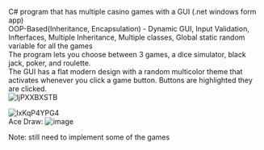 C# program that has multiple casino games with a GUI (.net windows form app)  
OOP-Based(Inheritance, Encapsulation) - Dynamic GUI, Input Validation, Infterfaces, Multiple Inheritance, Multiple classes, Global static random variable for all the games  
The program lets you choose between 3 games, a dice simulator, black jack, poker, and roulette.   
The GUI has a flat modern design with a random multicolor theme that activates whenever you click a game button. Buttons are highlighted they are clicked.  
![IjPXXBXSTB](https://user-images.githubusercontent.com/64340009/138585045-9930eaec-2ab5-46d2-9154-0ae350a5ce0b.gif)  

![lxKqP4YPG4](https://user-images.githubusercontent.com/64340009/140261417-d8b0096c-e98f-4775-aa81-4a8f25a08849.gif)  
Ace Draw:
![image](https://user-images.githubusercontent.com/64340009/140411227-317f37f5-149b-48b2-a93d-3c913ca63b11.png)  

Note: 
still need to implement some of the games
